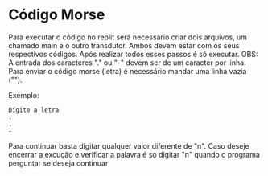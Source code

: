 # Código Morse

Para executar o código no replit será necessário criar dois arquivos, um chamado main e o outro transdutor. Ambos devem estar com os seus respectivos códigos.
Após realizar todos esses passos é só executar.
OBS: A entrada dos caracteres "." ou "-" devem ser de um caracter por linha. Para enviar o código morse (letra) é necessário mandar uma linha vazia ("").

Exemplo:
```
Digite a letra
.
.
-
```
Para continuar basta digitar qualquer valor diferente de "n". 
Caso deseje encerrar a excução e verificar a palavra é só digitar "n" quando o programa perguntar se deseja continuar
